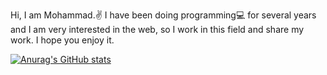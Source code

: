 Hi, I am Mohammad.✌ I have been doing programming💻 for several years and I am very interested in the web, so I work in this field and share my work. I hope you enjoy it.

[![Anurag's GitHub stats](https://github-readme-stats.vercel.app/api?username=imohmdsmp)](https://github.com/anuraghazra/github-readme-stats)
